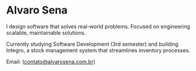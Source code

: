 # Alvaro Sena

I design software that solves real-world problems. Focused on engineering scalable, maintainable solutions.

Currently studying Software Development (3rd semester) and building Integro, a stock management system that streamlines inventory processes.

Email: (contato@alvarosena.com.br)
